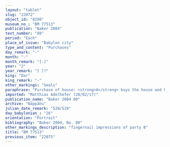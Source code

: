```yaml
---
layout: "tablet"
slug: "22072"
object_id: "8290"
museum_no_: "BM 77513"
publication: "Baker 2004"
text_number: "80"
period: "Each"
place_of_issue: "Babylon city"
type_and_content: "Purchases"
day_remark: "-"
month: "-"
month_remark: "[-]"
year: "2"
year_remark: "[ ]?"
king: "Dar"
king_remark: "-"
other_markings: "Seals"
paraphrase: "Purchase of house: <strong>A</strong> buys the house and hut (<em>bītu ep&scaron;u u huṣṣu</em>) in the &Scaron;uanna district in Babylon of <strong>B </strong>(cf. for this house VAT98 and VAT67).&nbsp; The price is 36.5 shekels of silver per sq. r., so <strong>A</strong> purchases the 5;0.0.10 sq. r for 3 minas 5 shekels of block silver and additional 6 shekels for the clothing of the mistress of the house (<em>lu</em>-<em>bar</em>-<em>ri &scaron;a bēlet bīti</em>); i.e. 3;11 minas of silver in total. The house comprises 2;0.2.4 sq. r on the upper side on the west, next to the house of <strong>C<sub>1</sub></strong>, 2;0.1.3? sq. r (would be 2;0.2.4 according to VAT98 and VAT67) sq. r on the lower side on the east, next to the narrow through-street (<em>sūqu qatnu āṣ&ucirc;</em>), 2;0.1.3? sq. r (would be 2;0.1.6 according to VAT98 and VAT67) on the upper front on the north, next to the exit (<em>mūṣ&ucirc;</em>) of <strong>C<sub>1</sub></strong>, and 2;0.1.6 sq. r on the lower front on the south, next to the house of <strong>C<sub>2</sub></strong> and next to the sq. r of the dowry (<em>nudunn&ucirc;</em>) of <strong><sup>f</sup>C<sub>3</sub></strong>; i.e. a total of 5;0.0.10 sq. r. Clauses confirming the reception of the money and excluding further litigation on part of <strong>A</strong>&rsquo;s party on pain of paying the price 12 times over follow. 6 witnesses ((<em>ina kanāk ṭuppi</em>), 1 <em>ina a&scaron;ābi</em>-witness (<sup>f</sup>Amat-Ninlil, wife of <strong>B</strong>, who took 8 shekels of silver as a gift), and the scribe (Libūru/Nab&ucirc;nnāya [same as in VAT67]). Fingernail impressions of <strong>B</strong> are in place of a seal.<br /> &nbsp;<br /> <strong>A</strong> = Iddin-Nab&ucirc;/Nab&ucirc;-bān-zēri//Nappāhu; <strong>B</strong> = Lābā&scaron;i/Kurbanni-Marduk//&Scaron;ama&scaron;-bāri; <strong>C<sub>1</sub></strong> = Ṭāb-ṣilli-Marduk/Balāṭu//Rab-ban&ecirc;; <strong>C<sub>2</sub></strong> = A&scaron;&scaron;ur-erība (AN.&Scaron;&Aacute;R-<em>eri-ba</em>); <sup>f</sup><strong>C<sub>3</sub></strong> = <sup>f</sup>Lū-balṭāt/Nergal-u&scaron;allim//Egibi (cf. VAT98 which gives <sup>f</sup>Lū-idiya/Marduk-u&scaron;allim//Egibi; and VAT67)<br /> &nbsp;"
imported: "Matthias Adelhofer (20/02/17)"
publication_name: "Baker 2004 80"
archive: "Nappāhu"
julian_date_remark: "520/519"
day_babylonian_: "26"
orientation: "Portrait"
bibliography: "Baker 2004, No. 80"
other_markings_description: "fingernail impressions of party B"
title: "BM 77513"
previous_item: "22075"
---
```

